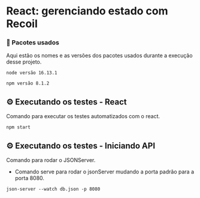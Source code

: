 # React: gerenciando estado com Recoil

### 🔧 Pacotes usados

Aqui estão os nomes e as versões dos pacotes usados durante a execução desse projeto.

```
node versão 16.13.1
```

```
npm versão 8.1.2
```

## ⚙️ Executando os testes - React

Comando para executar os testes automatizados com o react.

```
npm start
```

## ⚙️ Executando os testes - Iniciando API

Comando para rodar o JSONServer.

- Comando serve para rodar o jsonServer mudando a porta padrão para a porta 8080.

```
json-server --watch db.json -p 8080
```
